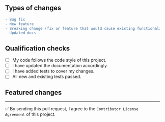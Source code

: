## Types of changes

<!--- What types of changes does your code introduce? Replace the "-" with "+" for things that apply: -->

```diff
- Bug fix
- New feature
- Breaking change (fix or feature that would cause existing functionality to change)
- Updated docs
```

## Qualification checks

<!--- Put an `x` in all the boxes that apply: -->

-   [ ] My code follows the code style of this project.
-   [ ] I have updated the documentation accordingly.
-   [ ] I have added tests to cover my changes.
-   [ ] All new and existing tests passed.

## Featured changes

<!-- Please include a description of changes. -->

---

<!-- Contributor license agreement
By sending a pull request, you hereby grant to owners and users of the this project a perpetual, worldwide, non-exclusive, no-charge, royalty-free, irrevocable copyright license to reproduce, prepare derivative works of, publicly display, publicly perform, sublicense, and distribute your contributions and such derivative works.

The owners of the this project will also be granted the right to relicense the contributed source code and its derivative works. -->

<!-- Please leave the message below as-is to accept this project's CLA. -->

✅ By sending this pull request, I agree to the `Contributor License Agreement` of this project.
